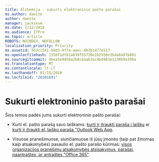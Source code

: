 ```yaml
---
title: Alchemija - sukurti elektroninio pašto parašai
ms.author: daeite
author: daeite
manager: jackiesm
ms.date: 1/12/2018
ms.audience: ITPro
ms.topic: article
ROBOTS: NOINDEX, NOFOLLOW
localization_priority: Priority
ms.assetid: 563c1541-b4d3-4f7a-aaec-8b3b1477e517
ms.openlocfilehash: 1356f1df81a639f55736e1b2558e3bda8a9fb801
ms.sourcegitcommit: d6ea5e9458a2b8ceaab3ac4bd483e1130b9a398a
ms.translationtype: MT
ms.contentlocale: lt-LT
ms.lasthandoff: 01/15/2019
ms.locfileid: "28301691"
---
```

# <a name="create-email-signatures"></a>Sukurti elektroninio pašto parašai

Šios temos padės jums sukurti elektroninio pašto parašai:
  
- Kurti el. pašto parašą savo laiškams: [kurti ir įtraukti parašą į laiškų](https://support.office.com/article/8ee5d4f4-68fd-464a-a1c1-0e1c80bb27f2.aspx) ar [kurti ir įtraukti el. laiško parašą "Outlook Web App](https://support.office.com/article/0f230564-11b9-4239-83de-f10cbe4dfdfc.aspx).
    
- Visuose pranešimuose, siunčiamuose iš jūsų įmonės (taip pat žinomas kaip atsakomybės) pasaulio el. pašto parašo kūrimas: [visos organizacijos pranešimų atsakomybės atsisakymus, parašai, paantraštes, ar antraštės "Office 365"](https://go.microsoft.com/fwlink/p/?linkid=391096).
    

